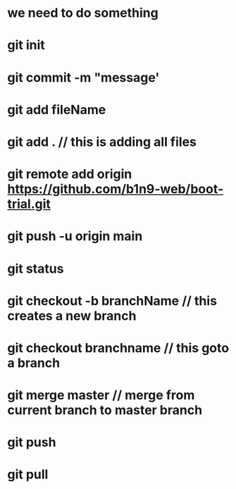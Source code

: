 # we need to do something
# git init
# git commit -m "message'
# git add fileName
# git add . // this is adding all files
# git remote add origin https://github.com/b1n9-web/boot-trial.git
# git push -u origin main
# git status
# git checkout -b branchName // this creates a new branch
# git checkout branchname // this goto a branch
# git merge master // merge from current branch to master branch
# git push
# git pull
#
